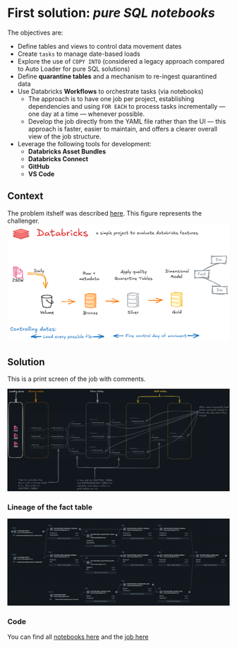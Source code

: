 # First solution: *pure SQL notebooks*

The objectives are:

- Define tables and views to control data movement dates  
- Create `tasks` to manage date-based loads  
- Explore the use of `COPY INTO` (considered a legacy approach compared to Auto Loader for pure SQL solutions)  
- Define **quarantine tables** and a mechanism to re-ingest quarantined data  
- Use Databricks **Workflows** to orchestrate tasks (via notebooks)  
  - The approach is to have one job per project, establishing dependencies and using ```FOR EACH``` to process tasks incrementally — one day at a time — whenever possible.
  - Develop the job directly from the YAML file rather than the UI — this approach is faster, easier to maintain, and offers a clearer overall view of the job structure.
- Leverage the following tools for development:
  - **Databricks Asset Bundles**
  - **Databricks Connect**
  - **GitHub**
  - **VS Code**

## Context
The problem itshelf was described [here](README.md). This figure represents the challenger.
![alt text](excalidraw/requirements.png)

## Solution
This is a print screen of the job with comments.

![alt text](excalidraw/first_solution.png)

### Lineage of the fact table

![alt text](image.png)

### Code

You can find all [notebooks here](notebooks/batch_sql) and the [job here](jobs/retail_batch_sql.yml)
